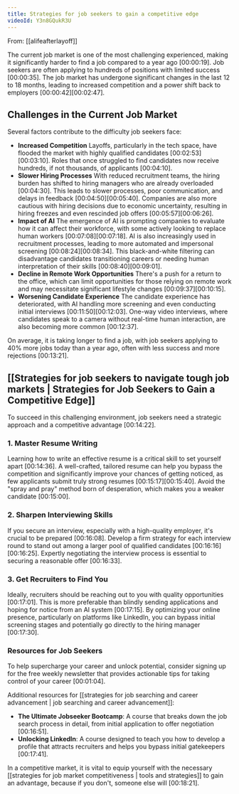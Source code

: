 ```yaml
---
title: Strategies for job seekers to gain a competitive edge
videoId: Y3n8GQukR3U
---
```


From: [[alifeafterlayoff]] <br/> 

The current job market is one of the most challenging experienced, making it significantly harder to find a job compared to a year ago <a class="yt-timestamp" data-t="00:00:19">[00:00:19]</a>. Job seekers are often applying to hundreds of positions with limited success <a class="yt-timestamp" data-t="00:00:35">[00:00:35]</a>. The job market has undergone significant changes in the last 12 to 18 months, leading to increased competition and a power shift back to employers <a class="yt-timestamp" data-t="00:00:42">[00:00:42]</a><a class="yt-timestamp" data-t="00:02:47">[00:02:47]</a>.

## Challenges in the Current Job Market

Several factors contribute to the difficulty job seekers face:

*   **Increased Competition** Layoffs, particularly in the tech space, have flooded the market with highly qualified candidates <a class="yt-timestamp" data-t="00:02:53">[00:02:53]</a><a class="yt-timestamp" data-t="00:03:10">[00:03:10]</a>. Roles that once struggled to find candidates now receive hundreds, if not thousands, of applicants <a class="yt-timestamp" data-t="00:04:10">[00:04:10]</a>.
*   **Slower Hiring Processes** With reduced recruitment teams, the hiring burden has shifted to hiring managers who are already overloaded <a class="yt-timestamp" data-t="00:04:30">[00:04:30]</a>. This leads to slower processes, poor communication, and delays in feedback <a class="yt-timestamp" data-t="00:04:50">[00:04:50]</a><a class="yt-timestamp" data-t="00:05:40">[00:05:40]</a>. Companies are also more cautious with hiring decisions due to economic uncertainty, resulting in hiring freezes and even rescinded job offers <a class="yt-timestamp" data-t="00:05:57">[00:05:57]</a><a class="yt-timestamp" data-t="00:06:26">[00:06:26]</a>.
*   **Impact of AI** The emergence of AI is prompting companies to evaluate how it can affect their workforce, with some actively looking to replace human workers <a class="yt-timestamp" data-t="00:07:08">[00:07:08]</a><a class="yt-timestamp" data-t="00:07:18">[00:07:18]</a>. AI is also increasingly used in recruitment processes, leading to more automated and impersonal screening <a class="yt-timestamp" data-t="00:08:24">[00:08:24]</a><a class="yt-timestamp" data-t="00:08:34">[00:08:34]</a>. This black-and-white filtering can disadvantage candidates transitioning careers or needing human interpretation of their skills <a class="yt-timestamp" data-t="00:08:40">[00:08:40]</a><a class="yt-timestamp" data-t="00:09:01">[00:09:01]</a>.
*   **Decline in Remote Work Opportunities** There's a push for a return to the office, which can limit opportunities for those relying on remote work and may necessitate significant lifestyle changes <a class="yt-timestamp" data-t="00:09:37">[00:09:37]</a><a class="yt-timestamp" data-t="00:10:15">[00:10:15]</a>.
*   **Worsening Candidate Experience** The candidate experience has deteriorated, with AI handling more screening and even conducting initial interviews <a class="yt-timestamp" data-t="00:11:50">[00:11:50]</a><a class="yt-timestamp" data-t="00:12:03">[00:12:03]</a>. One-way video interviews, where candidates speak to a camera without real-time human interaction, are also becoming more common <a class="yt-timestamp" data-t="00:12:37">[00:12:37]</a>.

On average, it is taking longer to find a job, with job seekers applying to 40% more jobs today than a year ago, often with less success and more rejections <a class="yt-timestamp" data-t="00:13:21">[00:13:21]</a>.

## [[Strategies for job seekers to navigate tough job markets | Strategies for Job Seekers to Gain a Competitive Edge]]

To succeed in this challenging environment, job seekers need a strategic approach and a competitive advantage <a class="yt-timestamp" data-t="00:14:22">[00:14:22]</a>.

### 1. Master Resume Writing
Learning how to write an effective resume is a critical skill to set yourself apart <a class="yt-timestamp" data-t="00:14:36">[00:14:36]</a>. A well-crafted, tailored resume can help you bypass the competition and significantly improve your chances of getting noticed, as few applicants submit truly strong resumes <a class="yt-timestamp" data-t="00:15:17">[00:15:17]</a><a class="yt-timestamp" data-t="00:15:40">[00:15:40]</a>. Avoid the "spray and pray" method born of desperation, which makes you a weaker candidate <a class="yt-timestamp" data-t="00:15:00">[00:15:00]</a>.

### 2. Sharpen Interviewing Skills
If you secure an interview, especially with a high-quality employer, it's crucial to be prepared <a class="yt-timestamp" data-t="00:16:08">[00:16:08]</a>. Develop a firm strategy for each interview round to stand out among a larger pool of qualified candidates <a class="yt-timestamp" data-t="00:16:16">[00:16:16]</a><a class="yt-timestamp" data-t="00:16:25">[00:16:25]</a>. Expertly negotiating the interview process is essential to securing a reasonable offer <a class="yt-timestamp" data-t="00:16:33">[00:16:33]</a>.

### 3. Get Recruiters to Find You
Ideally, recruiters should be reaching out to you with quality opportunities <a class="yt-timestamp" data-t="00:17:01">[00:17:01]</a>. This is more preferable than blindly sending applications and hoping for notice from an AI system <a class="yt-timestamp" data-t="00:17:15">[00:17:15]</a>. By optimizing your online presence, particularly on platforms like LinkedIn, you can bypass initial screening stages and potentially go directly to the hiring manager <a class="yt-timestamp" data-t="00:17:30">[00:17:30]</a>.

### Resources for Job Seekers
To help supercharge your career and unlock potential, consider signing up for the free weekly newsletter that provides actionable tips for taking control of your career <a class="yt-timestamp" data-t="00:01:04">[00:01:04]</a>.

Additional resources for [[strategies for job searching and career advancement | job searching and career advancement]]:
*   **The Ultimate Jobseeker Bootcamp**: A course that breaks down the job search process in detail, from initial application to offer negotiation <a class="yt-timestamp" data-t="00:16:51">[00:16:51]</a>.
*   **Unlocking LinkedIn**: A course designed to teach you how to develop a profile that attracts recruiters and helps you bypass initial gatekeepers <a class="yt-timestamp" data-t="00:17:41">[00:17:41]</a>.

In a competitive market, it is vital to equip yourself with the necessary [[strategies for job market competitiveness | tools and strategies]] to gain an advantage, because if you don't, someone else will <a class="yt-timestamp" data-t="00:18:21">[00:18:21]</a>.